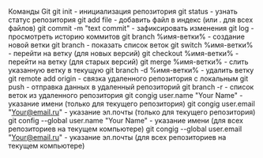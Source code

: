 Команды Git git init - инициализация репозитория
git status - узнать статус репозитория 
git add file - добавить файл в индекс (или . для всех файлов) 
git commit -m "text commit" - зафиксировать изменения 
git log - просмотреть историю коммитов 
git branch %имя-ветки% - создание новой ветки 
git branch - показать список веток 
git switch %имя-ветки% - перейти на ветку (для новых версий) 
git checkout %имя-ветки% - перейти на ветку (для старых версий) 
git merge %имя-ветки% - слить указанную ветку в текущую 
git branch -d %имя-ветки% - удалить ветку 
git remote add origin - связка удаленного репозитория с локальным 
git push - отправка данных в удаленный репозиторий 
git branch -r - список веток из удаленного репозитория 
git congig user.name "Your Name" - указание имени (только для текущего репозитория) 
git congig user.email "Your@email.ru" - указание эл.почты (только для текущего репозитория) 
git config --global user.name "Your Name" - указание имени (для всех репозиториев на текущем компьютере) 
git congig --global user.email "Your@email.ru" - указание эл.почты (для всех репозиториев на текущем компьютере)